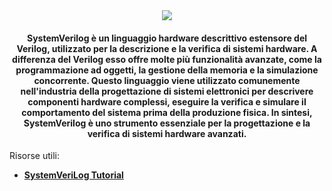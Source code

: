 <div align="center">
<img src="https://upload.wikimedia.org/wikipedia/en/e/ef/SystemVerilog_logo.png">
</div>

#### <p align="center"> SystemVerilog è un linguaggio hardware descrittivo estensore del Verilog, utilizzato per la descrizione e la verifica di sistemi hardware. A differenza del Verilog esso offre molte più funzionalità avanzate, come la programmazione ad oggetti, la gestione della memoria e la simulazione concorrente. Questo linguaggio viene utilizzato comunemente nell'industria della progettazione di sistemi elettronici per descrivere componenti hardware complessi, eseguire la verifica e simulare il comportamento del sistema prima della produzione fisica. In sintesi, SystemVerilog è uno strumento essenziale per la progettazione e la verifica di sistemi hardware avanzati. </p>
Risorse utili:
- __[SystemVeriLog Tutorial](https://www.chipverify.com/systemverilog/systemverilog-tutorial)__
